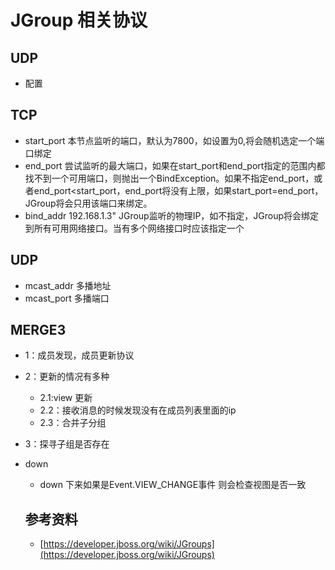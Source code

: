 # JGroup 相关协议

## UDP
+ 配置

## TCP
+ start_port 本节点监听的端口，默认为7800，如设置为0,将会随机选定一个端口绑定
+ end_port 尝试监听的最大端口，如果在start_port和end_port指定的范围内都找不到一个可用端口，则抛出一个BindException。如果不指定end_port，或者end_port<start_port，end_port将没有上限，如果start_port=end_port，JGroup将会只用该端口来绑定。
+ bind_addr 192.168.1.3" JGroup监听的物理IP，如不指定，JGroup将会绑定到所有可用网络接口。当有多个网络接口时应该指定一个

## UDP
+ mcast_addr 多播地址
+ mcast_port 多播端口


## MERGE3
+ 1：成员发现，成员更新协议
+ 2：更新的情况有多种
    + 2.1:view 更新
    + 2.2：接收消息的时候发现没有在成员列表里面的ip
    + 2.3：合并子分组
+ 3：探寻子组是否存在


+ down
   + down 下来如果是Event.VIEW_CHANGE事件
   则会检查视图是否一致
   
   
   ## 参考资料
   + [https://developer.jboss.org/wiki/JGroups](https://developer.jboss.org/wiki/JGroups)
      

